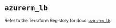 # `azurerm_lb`

Refer to the Terraform Registory for docs: [`azurerm_lb`](https://registry.terraform.io/providers/hashicorp/azurerm/3.77.0/docs/resources/lb).
